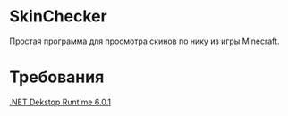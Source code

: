 # SkinChecker
Простая программа для просмотра скинов по нику из игры Minecraft.
# Требования
[.NET Dekstop Runtime 6.0.1](https://dotnet.microsoft.com/en-us/download/dotnet/6.0/runtime)
